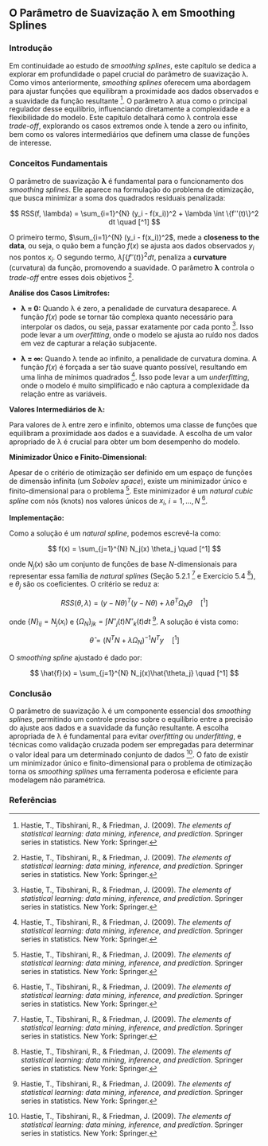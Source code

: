 ## O Parâmetro de Suavização λ em Smoothing Splines

### Introdução
Em continuidade ao estudo de *smoothing splines*, este capítulo se dedica a explorar em profundidade o papel crucial do parâmetro de suavização λ. Como vimos anteriormente, *smoothing splines* oferecem uma abordagem para ajustar funções que equilibram a proximidade aos dados observados e a suavidade da função resultante [^1]. O parâmetro λ atua como o principal regulador desse equilíbrio, influenciando diretamente a complexidade e a flexibilidade do modelo. Este capítulo detalhará como λ controla esse *trade-off*, explorando os casos extremos onde λ tende a zero ou infinito, bem como os valores intermediários que definem uma classe de funções de interesse.

### Conceitos Fundamentais

O parâmetro de suavização **λ** é fundamental para o funcionamento dos *smoothing splines*. Ele aparece na formulação do problema de otimização, que busca minimizar a soma dos quadrados residuais penalizada:

$$ RSS(f, \lambda) = \sum_{i=1}^{N} (y_i - f(x_i))^2 + \lambda \int \{f''(t)\}^2 dt \quad [^1] $$

O primeiro termo, $\sum_{i=1}^{N} (y_i - f(x_i))^2$, mede a **closeness to the data**, ou seja, o quão bem a função $f(x)$ se ajusta aos dados observados $y_i$ nos pontos $x_i$. O segundo termo, $\lambda \int \{f''(t)\}^2 dt$, penaliza a **curvature** (curvatura) da função, promovendo a suavidade. O parâmetro **λ** controla o *trade-off* entre esses dois objetivos [^1].

**Análise dos Casos Limítrofes:**

*   **λ = 0:** Quando λ é zero, a penalidade de curvatura desaparece. A função $f(x)$ pode se tornar tão complexa quanto necessário para interpolar os dados, ou seja, passar exatamente por cada ponto [^1]. Isso pode levar a um *overfitting*, onde o modelo se ajusta ao ruído nos dados em vez de capturar a relação subjacente.

*   **λ = ∞:** Quando λ tende ao infinito, a penalidade de curvatura domina. A função $f(x)$ é forçada a ser tão suave quanto possível, resultando em uma linha de mínimos quadrados [^1]. Isso pode levar a um *underfitting*, onde o modelo é muito simplificado e não captura a complexidade da relação entre as variáveis.

**Valores Intermediários de λ:**

Para valores de λ entre zero e infinito, obtemos uma classe de funções que equilibram a proximidade aos dados e a suavidade. A escolha de um valor apropriado de λ é crucial para obter um bom desempenho do modelo.

**Minimizador Único e Finito-Dimensional:**

Apesar de o critério de otimização ser definido em um espaço de funções de dimensão infinita (um *Sobolev space*), existe um minimizador único e finito-dimensional para o problema [^1]. Este minimizador é um *natural cubic spline* com nós (knots) nos valores únicos de $x_i$, $i = 1, ..., N$ [^1].

**Implementação:**

Como a solução é um *natural spline*, podemos escrevê-la como:

$$ f(x) = \sum_{j=1}^{N} N_j(x) \theta_j \quad [^1] $$

onde $N_j(x)$ são um conjunto de funções de base *N*-dimensionais para representar essa família de *natural splines* (Seção 5.2.1 [^1] e Exercício 5.4 [^1]), e $\theta_j$ são os coeficientes. O critério se reduz a:

$$ RSS(\theta, \lambda) = (y - N\theta)^T(y - N\theta) + \lambda\theta^T \Omega_N \theta \quad [^1] $$

onde $\{N\}_{ij} = N_j(x_i)$ e $\{\Omega_N\}_{jk} = \int N''_j(t) N''_k(t)dt$ [^1]. A solução é vista como:

$$ \hat{\theta} = (N^TN + \lambda\Omega_N)^{-1}N^Ty \quad [^1] $$

O *smoothing spline* ajustado é dado por:

$$ \hat{f}(x) = \sum_{j=1}^{N} N_j(x)\hat{\theta_j} \quad [^1] $$

### Conclusão

O parâmetro de suavização λ é um componente essencial dos *smoothing splines*, permitindo um controle preciso sobre o equilíbrio entre a precisão do ajuste aos dados e a suavidade da função resultante. A escolha apropriada de λ é fundamental para evitar *overfitting* ou *underfitting*, e técnicas como validação cruzada podem ser empregadas para determinar o valor ideal para um determinado conjunto de dados [^1]. O fato de existir um minimizador único e finito-dimensional para o problema de otimização torna os *smoothing splines* uma ferramenta poderosa e eficiente para modelagem não paramétrica.

### Referências
[^1]: Hastie, T., Tibshirani, R., & Friedman, J. (2009). *The elements of statistical learning: data mining, inference, and prediction*. Springer series in statistics. New York: Springer.

<!-- END -->